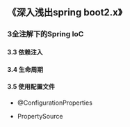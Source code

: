 ## 《深入浅出spring boot2.x》

### 3全注解下的Spring IoC
#### 3.3 依赖注入

#### 3.4 生命周期

#### 3.5 使用配置文件
- @ConfigurationProperties

- PropertySource


